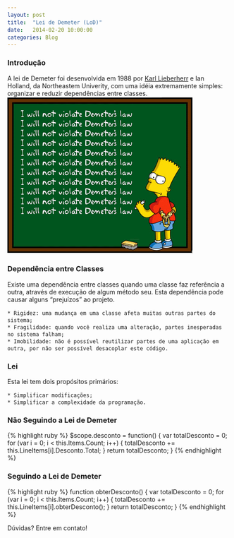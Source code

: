 ```yaml
---
layout: post
title:  "Lei de Demeter (LoD)"
date:   2014-02-20 10:00:00
categories: Blog
---
```


<h3>Introdução</h3>
A lei de Demeter foi desenvolvida em 1988 por <a href="http://en.wikipedia.org/wiki/Karl_Lieberherr" target="_blank">Karl Lieberherr</a> e Ian Holland, da Northeastem Univerity, com uma idéia extremamente simples: organizar e reduzir dependências entre classes.

<img src="/img/posts/demeter.png" />

<h3>Dependência entre Classes</h3>
Existe uma dependência entre classes quando uma classe faz referência a outra, através de execução de algum método seu. Esta dependência pode causar alguns “prejuízos” ao projeto.

	* Rigidez: uma mudança em uma classe afeta muitas outras partes do sistema;
    * Fragilidade: quando você realiza uma alteração, partes inesperadas no sistema falham;
    * Imobilidade: não é possível reutilizar partes de uma aplicação em outra, por não ser possível desacoplar este código.

<h3>Lei</h3>
Esta lei tem dois propósitos primários:

	* Simplificar modificações;
    * Simplificar a complexidade da programação.

<h3>Não Seguindo a Lei de Demeter</h3>
 {% highlight ruby %}
	$scope.desconto = function() {
		var totalDesconto = 0;
  		for (var i = 0; i < this.Items.Count; i++) {
   			totalDesconto += this.LineItems[i].Desconto.Total;
   		}
   		return totalDesconto;
  	}
{% endhighlight %}

<h3>Seguindo a Lei de Demeter</h3>
{% highlight ruby %}
	function obterDesconto() {
		var totalDesconto = 0;
  		for (var i = 0; i < this.Items.Count; i++) {
   			totalDesconto += this.LineItems[i].obterDesconto();
   		}
   		return totalDesconto;
  	}
{% endhighlight %}

Dúvidas? Entre em contato!
